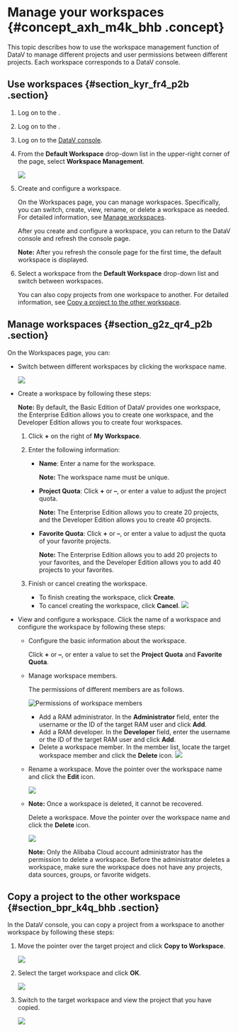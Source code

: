# Manage your workspaces {#concept_axh_m4k_bhb .concept}

This topic describes how to use the workspace management function of DataV to manage different projects and user permissions between different projects. Each workspace corresponds to a DataV console.

## Use workspaces {#section_kyr_fr4_p2b .section}

1.  Log on to the .
2.  Log on to the .
3.  Log on to the [DataV console](https://partners-intl.console.aliyun.com/#/datav).
4.  From the **Default Workspace** drop-down list in the upper-right corner of the page, select **Workspace Management**.

    ![](http://static-aliyun-doc.oss-cn-hangzhou.aliyuncs.com/assets/img/136649/155834346540657_en-US.png)

5.  Create and configure a workspace.

    On the Workspaces page, you can manage workspaces. Specifically, you can switch, create, view, rename, or delete a workspace as needed. For detailed information, see [Manage workspaces](#section_g2z_qr4_p2b).

    After you create and configure a workspace, you can return to the DataV console and refresh the console page.

    **Note:** After you refresh the console page for the first time, the default workspace is displayed.

6.  Select a workspace from the **Default Workspace** drop-down list and switch between workspaces.

    You can also copy projects from one workspace to another. For detailed information, see [Copy a project to the other workspace](#section_bpr_k4q_bhb).


## Manage workspaces {#section_g2z_qr4_p2b .section}

On the Workspaces page, you can:

-   Switch between different workspaces by clicking the workspace name.

    ![](http://static-aliyun-doc.oss-cn-hangzhou.aliyuncs.com/assets/img/136649/155834346540690_en-US.png)

-   Create a workspace by following these steps:

    **Note:** By default, the Basic Edition of DataV provides one workspace, the Enterprise Edition allows you to create one workspace, and the Developer Edition allows you to create four workspaces.

    1.  Click **+** on the right of **My Workspace**.
    2.  Enter the following information:
        -   **Name**: Enter a name for the workspace.

            **Note:** The workspace name must be unique.

        -   **Project Quota**: Click **+** or **–**, or enter a value to adjust the project quota.

            **Note:** The Enterprise Edition allows you to create 20 projects, and the Developer Edition allows you to create 40 projects.

        -   **Favorite Quota**: Click **+** or **–**, or enter a value to adjust the quota of your favorite projects.

            **Note:** The Enterprise Edition allows you to add 20 projects to your favorites, and the Developer Edition allows you to add 40 projects to your favorites.

    3.  Finish or cancel creating the workspace.
        -   To finish creating the workspace, click **Create**.
        -   To cancel creating the workspace, click **Cancel**.
    ![](http://static-aliyun-doc.oss-cn-hangzhou.aliyuncs.com/assets/img/136649/155834346540669_en-US.png)

-   View and configure a workspace. Click the name of a workspace and configure the workspace by following these steps:
    -   Configure the basic information about the workspace.

        Click **+** or **–**, or enter a value to set the **Project Quota** and **Favorite Quota**.

    -   Manage workspace members.

        The permissions of different members are as follows.

        ![Permissions of workspace members](images/40947_en-US.png)

        -   Add a RAM administrator. In the **Administrator** field, enter the username or the ID of the target RAM user and click **Add**.
        -   Add a RAM developer. In the **Developer** field, enter the username or the ID of the target RAM user and click **Add**.
        -   Delete a workspace member. In the member list, locate the target workspace member and click the **Delete** icon.
        ![](http://static-aliyun-doc.oss-cn-hangzhou.aliyuncs.com/assets/img/136649/155834346540670_en-US.png)

    -   Rename a workspace. Move the pointer over the workspace name and click the **Edit** icon.

        ![](http://static-aliyun-doc.oss-cn-hangzhou.aliyuncs.com/assets/img/136649/155834346540671_en-US.png)

    -   **Note:** Once a workspace is deleted, it cannot be recovered.

        Delete a workspace. Move the pointer over the workspace name and click the **Delete** icon.

        ![](http://static-aliyun-doc.oss-cn-hangzhou.aliyuncs.com/assets/img/136649/155834346540672_en-US.png)

        **Note:** Only the Alibaba Cloud account administrator has the permission to delete a workspace. Before the administrator deletes a workspace, make sure the workspace does not have any projects, data sources, groups, or favorite widgets.


## Copy a project to the other workspace {#section_bpr_k4q_bhb .section}

In the DataV console, you can copy a project from a workspace to another workspace by following these steps:

1.  Move the pointer over the target project and click **Copy to Workspace**.

    ![](http://static-aliyun-doc.oss-cn-hangzhou.aliyuncs.com/assets/img/136649/155834346540694_en-US.png)

2.  Select the target workspace and click **OK**.

    ![](http://static-aliyun-doc.oss-cn-hangzhou.aliyuncs.com/assets/img/136649/155834346540699_en-US.png)

3.  Switch to the target workspace and view the project that you have copied.

    ![](http://static-aliyun-doc.oss-cn-hangzhou.aliyuncs.com/assets/img/136649/155834346540700_en-US.png)


